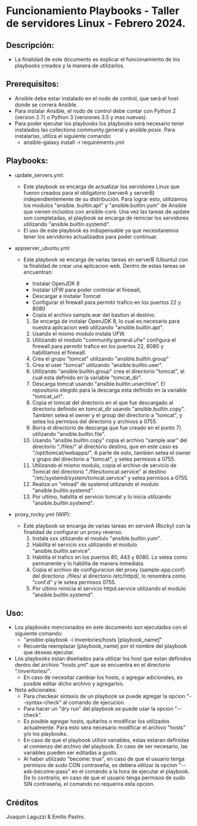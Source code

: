 # Funcionamiento Playbooks - Taller de servidores Linux - Febrero 2024.

## Descripción:

- La finalidad de este documento es explicar el funcionamiento de los playbooks creados y la manera de utilizarlos.

## Prerequisitos:

- Ansible debe estar instalado en el nodo de control, que será el host donde se correra Ansible.
- Para instalar Ansible, el nodo de control debe contar con Python 2 (version 2.7) o Python 3 (versiones 3.5 y mas nuevas).
- Para poder ejecutar los playbooks los playbooks será necesario tener instalados las collections community.general y ansible.posix. Para instalarlas, utiliza el siguiente comando: 
    - ansible-galaxy install -r requirements.yml

## Playbooks:

- update_servers.yml:

    - Este playbook se encarga de actualizar los servidores Linux que fueron creados para el obligatorio (serverA y serverB) independientemente de su distribución. Para lograr esto, utilizamos los modulos "ansible. builtin.apt" y "ansible.builtin.yum" de Ansible que vienen incluidos con ansible-core. Una vez las tareas de update son completadas, el playbook se encarga de reiniciar los servidores utilizando "ansible.builtin.systemd".
    - El uso de este playbook es indispensable ya que necesitaremos tener los servidores actualizados para poder continuar.

- appserver_ubuntu.yml:

    - Este playbook se encarga de varias tareas en serverB (Ubuntu) con la finalidad de crear una aplicacion web. Dentro de estas tareas se encuentran: 
       - Instalar OpenJDK 8 
       - Instalar UFW para poder controlar el firewall, 
       - Descargar e instalar Tomcat 
       - Configurar el firewall para permitir trafico en los puertos 22 y 8080 
       - Copia el archivo sample.war del bastion al destino.

       1) Se encarga de instalar OpenJDK 8, lo cual es necesario para nuestra aplicacion web utilizando "ansible.builtin.apt".
       2) Usando el mismo modulo instala UFW.
       3) Utilizando el modulo "community.general.ufw" configura el firewall para permitir trafico en los puertos 22, 8080 y habilitamos el firewall.
       4) Crea el grupo "tomcat" utilizando "ansible.builtin.group"
       5) Crea el user "tomcat" utilizando "ansible.builtin.user".
       6) Utilizando "ansible.builtin.group" crea el directorio "tomcat", el cual esta definido en la variable "tomcat_dir".
       7) Descarga tomcat usando "ansible.builtin.unarchive". El repositorio elegido para la descarga esta definido en la variable "tomcat_url".  
       8) Copia el tomcat del directorio en el que fue descargado al directorio definido en tomcat_dir usando "ansible.builtin.copy". Tambien setea el owner y el group del directorio a "tomcat", y setea los permisos del directorio y archivos a 0755.
       9) Borra el directorio de descarga que fue creado en el punto 7) utilizando "ansible.builtin.file".
       10) Usando "ansible.builtin.copy" copia el archivo "sample.war" del directorio "./files/" al directorio destino, que en este caso es "/opt/tomcat/webapps/". A parte de esto, tambien setea el owner y grupo del directorio a "tomcat", y setea permisos a 0755.
       11) Utilizando el mismo modulo, copia el archivo de servicio de Tomcat del directorio "./files/tomcat.service" al destino "/etc/systemd/system/tomcat.service" y setea permisos a 0755.
       12) Realiza un "reload" de systemd utilizando el modulo "ansible.builtin.systemd".
       13) Por ultimo, habilita el servicio tomcat y lo inicia utilizando "ansible.builtin.systemd".
     
- proxy_rocky.yml (WIP):

    - Este playbook se encarga de varias tareas en serverA (Rocky) con la finalidad de configurar un proxy reverso. 
       1) Instala xxx utilizando el modulo "ansible.builtin.yum".
       2) Habilita el servicio xxx utilizando el modulo "ansible.builtin.service".
       3) Habilita el trafico en los puertos 80, 443 y 8080. Lo setea como permanente y lo habilita de manera inmediata.
       4) Copia el archivo de configuracion del proxy (sample-app.conf) del directorio ./files/ al directorio /etc/httpd/, lo renombra como "conf.d" y le setea permisos 0755.
       5) Por ultimo reinicia el servicio httpd.service utilizando el modulo "ansible.builtin.systemd".

       
## Uso:

- Los playbooks mencionados en este documento son ejecutados con el siguiente comando:
    - "ansible-playbook -i inventories/hosts [playbook_name]"
    - Recuerda reemplazar [playbook_name] por el nombre del playbook que deseas ejecutar.
- Los playbooks estan diseñados para utilizar los host que estan definidos dentro del archivo "hosts.yml" que se encuentra en el directorio "/inventories/". 
    - En caso de necesitar cambiar los hosts, o agregar adicionales, es posible editar dicho archivo y agregarlos. 
- Nota adicionales:
    - Para checkear sintaxis de un playbook se puede agregar la opcion "--syntax-check" al comando de ejecucion.
    - Para hacer un "dry run" del playbook se puede usar la opcion "--check".
    - Es posible agregar hosts, quitarlos o modificar los utilizados actualmente. Para esto sera necesario modificar el archivo "hosts" y/o los playbooks.
    - En caso de que el playbook utilize variables, estas estaran definidas al comienzo del archivo del playbook. En caso de ser necesario, las variables pueden ser editadas a gusto.
    - Al haber utilizado "become: true", en caso de que el usuario tenga permisos de sudo CON contraseña, se debera utilizar la opcion "--ask-become-pass" en el comando a la hora de ejecutar el playbook. De lo contrario, en caso de que el usuario tenga permisos de sudo SIN contraseña, el comando no requerira esta opcion.   

## Créditos

Joaquin Laguzzi & Emilio Pastro.
